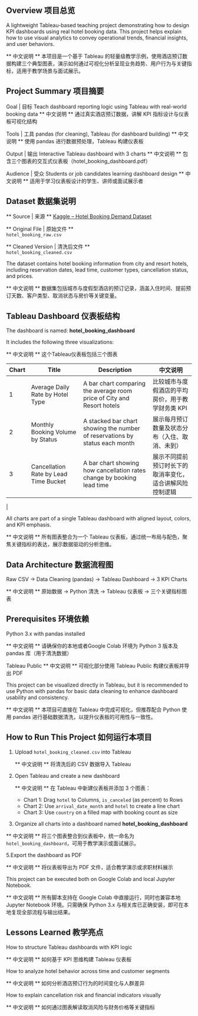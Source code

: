 ## Overview 项目总览

A lightweight Tableau-based teaching project demonstrating how to design KPI dashboards using real hotel booking data. This project helps explain how to use visual analytics to convey operational trends, financial insights, and user behaviors.

** 中文说明 ** 本项目是一个基于 Tableau 的轻量级教学示例，使用酒店预订数据构建三个典型图表，演示如何通过可视化分析呈现业务趋势、用户行为与关键指标，适用于教学场景与面试展示。

## Project Summary 项目摘要

Goal | 目标
Teach dashboard reporting logic using Tableau with real-world booking data
** 中文说明 ** 通过真实酒店预订数据，讲解 KPI 指标设计与仪表板可视化结构

Tools | 工具
pandas (for cleaning), Tableau (for dashboard building)
** 中文说明 ** 使用 pandas 进行数据预处理，Tableau 构建仪表板

Output | 输出
Interactive Tableau dashboard with 3 charts
** 中文说明 ** 包含三个图表的交互式仪表板（hotel_booking_dashboard.pdf）

Audience | 受众
Students or job candidates learning dashboard design
** 中文说明 ** 适用于学习仪表板设计的学生、讲师或面试展示者


## Dataset 数据集说明

** Source | 来源 **  [Kaggle – Hotel Booking Demand Dataset](https://www.kaggle.com/datasets/jessemostipak/hotel-booking-demand)

** Original File | 原始文件 **  
`hotel_booking_raw.csv`

** Cleaned Version | 清洗后文件 **  
`hotel_booking_cleaned.csv`

The dataset contains hotel booking information from city and resort hotels, including reservation dates, lead time, customer types, cancellation status, and prices.

** 中文说明 ** 数据集包括城市与度假型酒店的预订记录，涵盖入住时间、提前预订天数、客户类型、取消状态与房价等关键变量。

## Tableau Dashboard 仪表板结构

The dashboard is named: **hotel_booking_dashboard**

It includes the following three visualizations:

** 中文说明 ** 这个Tableau仪表板包括三个图表

| Chart | Title                        | Description | 中文说明 |
|-------|------------------------------|-------------|----------|
| 1     | Average Daily Rate by Hotel Type| A bar chart comparing the average room price of City and Resort hotels | 比较城市与度假酒店的平均房价，用于教学财务类 KPI |
| 2     | Monthly Booking Volume by Status| A stacked bar chart showing the number of reservations by status each month | 展示每月预订数量及状态分布（入住、取消、未到） |
| 3     | Cancellation Rate by Lead Time Bucket| A bar chart showing how cancellation rates change by booking lead time | 展示不同提前预订时长下的取消率变化，适合讲解风险控制逻辑
 |

All charts are part of a single Tableau dashboard with aligned layout, colors, and KPI emphasis.

** 中文说明 **  所有图表整合为一个 Tableau 仪表板，通过统一布局与配色，聚焦关键指标的表达，展示数据驱动的分析思维。

## Data Architecture 数据流程图

Raw CSV → Data Cleaning (pandas) → Tableau Dashboard → 3 KPI Charts

** 中文说明 ** 原始数据 → Python 清洗 → Tableau 仪表板 → 三个关键指标图表

## Prerequisites 环境依赖

Python 3.x with pandas installed

** 中文说明 ** 请确保你的本地或者Google Colab 环境为 Python 3 版本及 pandas 库（用于清洗数据）

Tableau Public ** 中文说明 ** 可视化部分使用 Tableau Public 构建仪表板并导出 PDF

This project can be visualized directly in Tableau, but it is recommended to use Python with pandas for basic data cleaning to enhance dashboard usability and consistency.

** 中文说明 **  本项目可直接在 Tableau 中完成可视化，但推荐配合 Python 使用 pandas 进行基础数据清洗，以提升仪表板的可用性与一致性。

## How to Run This Project 如何运行本项目

1. Upload `hotel_booking_cleaned.csv` into Tableau
   
   ** 中文说明 ** 将清洗后的 CSV 数据导入 Tableau

3. Open Tableau and create a new dashboard
    
   ** 中文说明 ** 在 Tableau 中新建仪表板并添加 3 个图表：

   - Chart 1: Drag `hotel` to Columns, `is_canceled` (as percent) to Rows  
   - Chart 2: Use `arrival_date_month` and `hotel` to create a line chart  
   - Chart 3: Use `country` on a filled map with booking count as size

4. Organize all charts into a dashboard named **hotel_booking_dashboard**  

** 中文说明 ** 将三个图表整合到仪表板中，统一命名为 `hotel_booking_dashboard`，可用于教学演示或面试展示。

5.Export the dashboard as PDF

** 中文说明 ** 将仪表板导出为 PDF 文件，适合教学演示或求职材料展示

This project can be executed both on Google Colab and local Jupyter Notebook.

** 中文说明 ** 所有脚本支持在 Google Colab 中直接运行，同时也兼容本地 Jupyter Notebook 环境。只需确保 Python 3.x 与相关库已正确安装，即可在本地复现全部流程与输出结果。

## Lessons Learned 教学亮点

How to structure Tableau dashboards with KPI logic

** 中文说明 ** 如何基于 KPI 思维构建 Tableau 仪表板

How to analyze hotel behavior across time and customer segments

** 中文说明 ** 如何分析酒店预订行为的时间变化与人群差异

How to explain cancellation risk and financial indicators visually

** 中文说明 ** 如何通过图表解读取消风险与财务价格等关键指标
